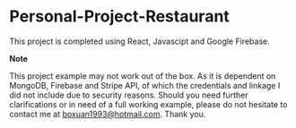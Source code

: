 # Personal-Project-Restaurant

This project is completed using React, Javascipt and Google Firebase. 

**Note**

This project example may not work out of the box. As it is dependent on MongoDB, Firebase and Stripe API, of which the credentials and linkage I did not include due to security reasons. Should you need further clarifications or in need of a full working example, please do not hesitate to contact me at boxuan1993@hotmail.com. Thank you. 
